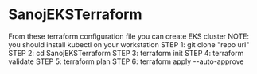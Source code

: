 # SanojEKSTerraform
From these terraform configuration file you can create EKS cluster
NOTE: you should install kubectl on your workstation
STEP 1:
     git clone "repo url"
STEP 2:
    cd SanojEKSTerraform
STEP 3:
  terraform init
STEP 4:
  terraform validate
STEP 5:
 terraform plan
STEP 6:
 terraform apply --auto-approve
